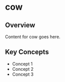 # cow

## Overview

Content for cow goes here.

## Key Concepts

- Concept 1
- Concept 2
- Concept 3
